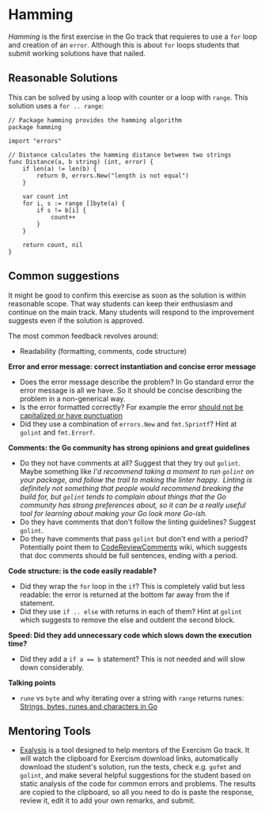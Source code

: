 # Hamming

_Hamming_ is the first exercise in the Go track that requieres to use a `for` loop and creation of an `error`.
Although this is about `for` loops students that submit working solutions have that nailed.

## Reasonable Solutions

This can be solved by using a loop with counter or a loop with `range`. This solution uses a `for .. range`:

```
// Package hamming provides the hamming algorithm
package hamming

import "errors"

// Distance calculates the hamming distance between two strings
func Distance(a, b string) (int, error) {
	if len(a) != len(b) {
		return 0, errors.New("length is not equal")
	}

	var count int
	for i, s := range []byte(a) {
		if s != b[i] {
			count++
		}
	}

	return count, nil
}
```

## Common suggestions

It might be good to confirm this exercise as soon as the solution is within reasonable scope. That way 
students can keep their enthusiasm and continue on the main track. Many students will respond to the
improvement suggests even if the solution is approved.

The most common feedback revolves around:

* Readability (formatting, comments, code structure)

**Error and error message: correct instantiation and concise error message**
* Does the error message describe the problem? In Go standard error the error message is all we have. So it should be concise describing the problem in a non-generical way.
* Is the error formatted correctly? For example the error [should not be capitalized or have punctuation](https://github.com/golang/go/wiki/CodeReviewComments#error-strings)
* Did they use a combination of `errors.New` and `fmt.Sprintf`? Hint at `golint` and `fmt.Errorf`.

**Comments: the Go community has strong opinions and great guidelines**
* Do they not have comments at all? Suggest that they try out `golint`. Maybe something like _I'd recommend taking a moment to run `golint` on your package, and follow the trail to making the linter happy.  Linting is definitely not something that people would recommend breaking the build for, but `golint` tends to complain about things that the Go community has strong preferences about, so it can be a really useful tool for learning about making your Go look more Go-ish._
* Do they have comments that don't follow the linting guidelines? Suggest `golint`.
* Do they have comments that pass `golint` but don't end with a period? Potentially point them to [CodeReviewComments](https://github.com/golang/go/wiki/CodeReviewComments#comment-sentences) wiki, which suggests that doc comments should be full sentences, ending with a period.

**Code structure: is the code easily readable?**
* Did they wrap the `for` loop in the `if`? This is completely valid but less readable: the error is returned at the bottom far away from the if statement.
* Did they use `if .. else` with returns in each of them? Hint at `golint` which suggests to remove the else and outdent the second block.

**Speed: Did they add unnecessary code which slows down the execution time?**
* Did they add a `if a == b` statement? This is not needed and will slow down considerably.

**Talking points**
* `rune` vs `byte` and why iterating over a string with `range` returns runes: [Strings, bytes, runes and characters in Go](https://blog.golang.org/strings)

## Mentoring Tools

* [Exalysis](https://github.com/tehsphinx/exalysis) is a tool designed to help mentors of the Exercism Go track. It will watch the clipboard for Exercism download links, automatically download the student's solution, run the tests, check e.g. `gofmt` and `golint`, and make several helpful suggestions for the student based on static analysis of the code for common errors and problems. The results are copied to the clipboard, so all you need to do is paste the response, review it, edit it to add your own remarks, and submit.
